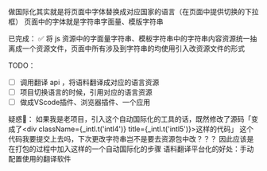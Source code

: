 
做国际化其实就是将页面中字体替换成对应国家的语言（在页面中提供切换的下拉框）
页面中的字体就是字符串字面量、模版字符串

已完成：
✅ 将 js 资源中的字面量字符串、模板字符串中的字符串内容资源统一抽离成一个资源文件，页面中所有涉及到字符串的均使用引入改资源文件的形式

 TODO：
- [ ] 调用翻译 api ，将语料翻译成对应的语言资源
- [ ] 项目切换语言的时候，引用对应的语言资源
- [ ] 做成VScode插件、浏览器插件、一个应用

疑惑🤨：
如果我是老项目，引入这个自动国际化的工具的话，既然修改了源码「变成了<div className={_intl.t('intl4')} title={_intl.t('intl5')}></div>这样的代码」 这个代码我要提交上去吗，下次更改字符串岂不是要去资源包中改？？？
因此应该是在打包的过程中加入这样的一个自动国际化的步骤
语料翻译平台化的好处：手动配置使用的翻译软件